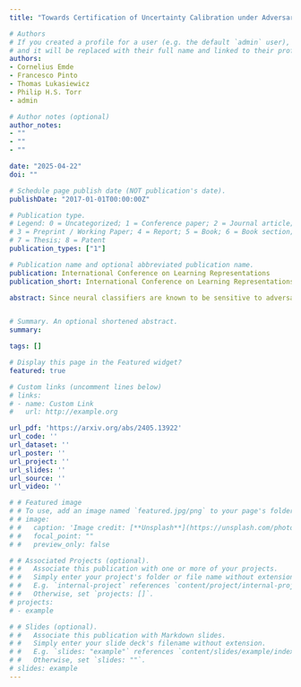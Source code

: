 ```yaml
---
title: "Towards Certification of Uncertainty Calibration under Adversarial Attacks"

# Authors
# If you created a profile for a user (e.g. the default `admin` user), write the username (folder name) here 
# and it will be replaced with their full name and linked to their profile.
authors:
- Cornelius Emde
- Francesco Pinto
- Thomas Lukasiewicz
- Philip H.S. Torr
- admin

# Author notes (optional)
author_notes:
- ""
- ""
- ""

date: "2025-04-22"
doi: ""

# Schedule page publish date (NOT publication's date).
publishDate: "2017-01-01T00:00:00Z"

# Publication type.
# Legend: 0 = Uncategorized; 1 = Conference paper; 2 = Journal article;
# 3 = Preprint / Working Paper; 4 = Report; 5 = Book; 6 = Book section;
# 7 = Thesis; 8 = Patent
publication_types: ["1"]

# Publication name and optional abbreviated publication name.
publication: International Conference on Learning Representations
publication_short: International Conference on Learning Representations (**ICLR25**)

abstract: Since neural classifiers are known to be sensitive to adversarial perturbations that alter their accuracy, \textit{certification methods} have been developed to provide provable guarantees on the insensitivity of their predictions to such perturbations. Furthermore, in safety-critical applications, the frequentist interpretation of the confidence of a classifier (also known as model calibration) can be of utmost importance. This property can be measured via the Brier score or the expected calibration error. We show that attacks can significantly harm calibration, and thus propose certified calibration as worst-case bounds on calibration under adversarial perturbations. Specifically, we produce analytic bounds for the Brier score and approximate bounds via the solution of a mixed-integer program on the expected calibration error. Finally, we propose novel calibration attacks and demonstrate how they can improve model calibration through adversarial calibration training.


# Summary. An optional shortened abstract.
summary: 

tags: []

# Display this page in the Featured widget?
featured: true

# Custom links (uncomment lines below)
# links:
# - name: Custom Link
#   url: http://example.org

url_pdf: 'https://arxiv.org/abs/2405.13922'
url_code: ''
url_dataset: ''
url_poster: ''
url_project: ''
url_slides: ''
url_source: ''
url_video: ''

# # Featured image
# # To use, add an image named `featured.jpg/png` to your page's folder. 
# # image:
# #   caption: 'Image credit: [**Unsplash**](https://unsplash.com/photos/pLCdAaMFLTE)'
# #   focal_point: ""
# #   preview_only: false

# # Associated Projects (optional).
# #   Associate this publication with one or more of your projects.
# #   Simply enter your project's folder or file name without extension.
# #   E.g. `internal-project` references `content/project/internal-project/index.md`.
# #   Otherwise, set `projects: []`.
# projects:
# - example

# # Slides (optional).
# #   Associate this publication with Markdown slides.
# #   Simply enter your slide deck's filename without extension.
# #   E.g. `slides: "example"` references `content/slides/example/index.md`.
# #   Otherwise, set `slides: ""`.
# slides: example
---
```

<!-- 
{{% callout note %}}
Click the *Cite* button above to demo the feature to enable visitors to import publication metadata into their reference management software.
{{% /callout %}}

{{% callout note %}}
Create your slides in Markdown - click the *Slides* button to check out the example.
{{% /callout %}} -->

